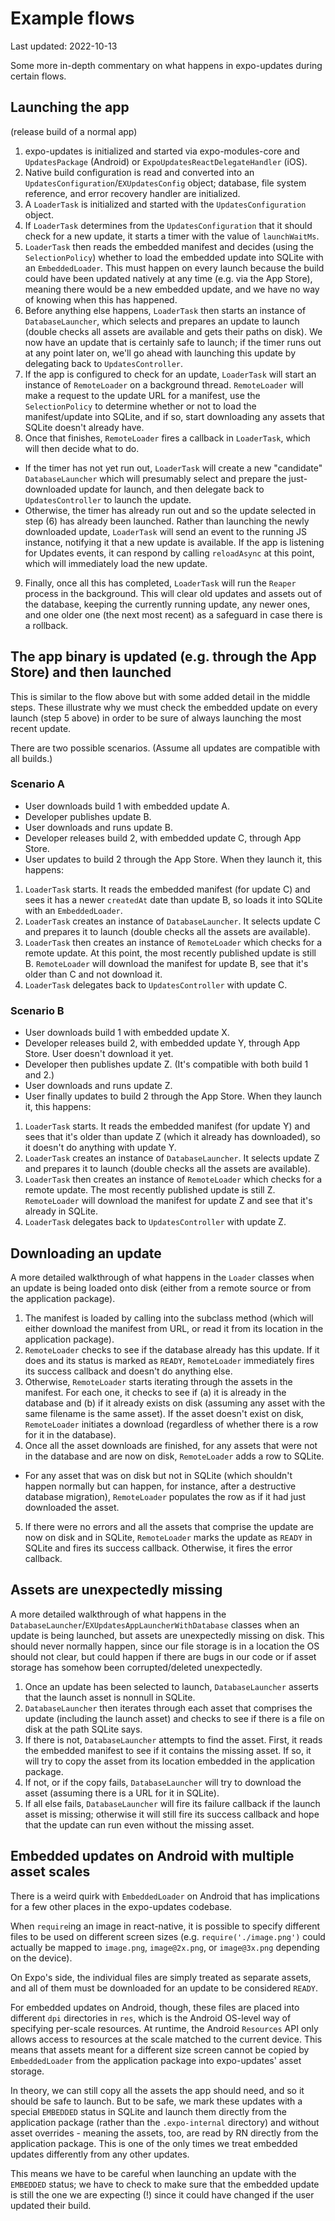 # Example flows

Last updated: 2022-10-13

Some more in-depth commentary on what happens in expo-updates during certain flows.

## Launching the app

(release build of a normal app)

1. expo-updates is initialized and started via expo-modules-core and `UpdatesPackage` (Android) or `ExpoUpdatesReactDelegateHandler` (iOS).
2. Native build configuration is read and converted into an `UpdatesConfiguration`/`EXUpdatesConfig` object; database, file system reference, and error recovery handler are initialized.
3. A `LoaderTask` is initialized and started with the `UpdatesConfiguration` object.
4. If `LoaderTask` determines from the `UpdatesConfiguration` that it should check for a new update, it starts a timer with the value of `launchWaitMs`.
5. `LoaderTask` then reads the embedded manifest and decides (using the `SelectionPolicy`) whether to load the embedded update into SQLite with an `EmbeddedLoader`. This must happen on every launch because the build could have been updated natively at any time (e.g. via the App Store), meaning there would be a new embedded update, and we have no way of knowing when this has happened.
6. Before anything else happens, `LoaderTask` then starts an instance of `DatabaseLauncher`, which selects and prepares an update to launch (double checks all assets are available and gets their paths on disk). We now have an update that is certainly safe to launch; if the timer runs out at any point later on, we'll go ahead with launching this update by delegating back to `UpdatesController`.
7. If the app is configured to check for an update, `LoaderTask` will start an instance of `RemoteLoader` on a background thread. `RemoteLoader` will make a request to the update URL for a manifest, use the `SelectionPolicy` to determine whether or not to load the manifest/update into SQLite, and if so, start downloading any assets that SQLite doesn't already have.
8. Once that finishes, `RemoteLoader` fires a callback in `LoaderTask`, which will then decide what to do.
  - If the timer has not yet run out, `LoaderTask` will create a new "candidate" `DatabaseLauncher` which will presumably select and prepare the just-downloaded update for launch, and then delegate back to `UpdatesController` to launch the update.
  - Otherwise, the timer has already run out and so the update selected in step (6) has already been launched. Rather than launching the newly downloaded update, `LoaderTask` will send an event to the running JS instance, notifying it that a new update is available. If the app is listening for Updates events, it can respond by calling `reloadAsync` at this point, which will immediately load the new update.
9. Finally, once all this has completed, `LoaderTask` will run the `Reaper` process in the background. This will clear old updates and assets out of the database, keeping the currently running update, any newer ones, and one older one (the next most recent) as a safeguard in case there is a rollback.

## The app binary is updated (e.g. through the App Store) and then launched

This is similar to the flow above but with some added detail in the middle steps. These illustrate why we must check the embedded update on every launch (step 5 above) in order to be sure of always launching the most recent update.

There are two possible scenarios. (Assume all updates are compatible with all builds.)

### Scenario A

- User downloads build 1 with embedded update A.
- Developer publishes update B.
- User downloads and runs update B.
- Developer releases build 2, with embedded update C, through App Store.
- User updates to build 2 through the App Store. When they launch it, this happens:

1. `LoaderTask` starts. It reads the embedded manifest (for update C) and sees it has a newer `createdAt` date than update B, so loads it into SQLite with an `EmbeddedLoader`.
2. `LoaderTask` creates an instance of `DatabaseLauncher`. It selects update C and prepares it to launch (double checks all the assets are available).
3. `LoaderTask` then creates an instance of `RemoteLoader` which checks for a remote update. At this point, the most recently published update is still B. `RemoteLoader` will download the manifest for update B, see that it's older than C and not download it.
4. `LoaderTask` delegates back to `UpdatesController` with update C.

### Scenario B

- User downloads build 1 with embedded update X.
- Developer releases build 2, with embedded update Y, through App Store. User doesn't download it yet.
- Developer then publishes update Z. (It's compatible with both build 1 and 2.)
- User downloads and runs update Z.
- User finally updates to build 2 through the App Store. When they launch it, this happens:

1. `LoaderTask` starts. It reads the embedded manifest (for update Y) and sees that it's older than update Z (which it already has downloaded), so it doesn't do anything with update Y.
2. `LoaderTask` creates an instance of `DatabaseLauncher`. It selects update Z and prepares it to launch (double checks all the assets are available).
3. `LoaderTask` then creates an instance of `RemoteLoader` which checks for a remote update. The most recently published update is still Z. `RemoteLoader` will download the manifest for update Z and see that it's already in SQLite.
4. `LoaderTask` delegates back to `UpdatesController` with update Z.

## Downloading an update

A more detailed walkthrough of what happens in the `Loader` classes when an update is being loaded onto disk (either from a remote source or from the application package).

1. The manifest is loaded by calling into the subclass method (which will either download the manifest from URL, or read it from its location in the application package).
2. `RemoteLoader` checks to see if the database already has this update. If it does and its status is marked as `READY`, `RemoteLoader` immediately fires its success callback and doesn't do anything else.
3. Otherwise, `RemoteLoader` starts iterating through the assets in the manifest. For each one, it checks to see if (a) it is already in the database and (b) if it already exists on disk (assuming any asset with the same filename is the same asset). If the asset doesn't exist on disk, `RemoteLoader` initiates a download (regardless of whether there is a row for it in the database).
4. Once all the asset downloads are finished, for any assets that were not in the database and are now on disk, `RemoteLoader` adds a row to SQLite.
  - For any asset that was on disk but not in SQLite (which shouldn't happen normally but can happen, for instance, after a destructive database migration), `RemoteLoader` populates the row as if it had just downloaded the asset.
5. If there were no errors and all the assets that comprise the update are now on disk and in SQLite, `RemoteLoader` marks the update as `READY` in SQLite and fires its success callback. Otherwise, it fires the error callback.

## Assets are unexpectedly missing

A more detailed walkthrough of what happens in the `DatabaseLauncher`/`EXUpdatesAppLauncherWithDatabase` classes when an update is being launched, but assets are unexpectedly missing on disk. This should never normally happen, since our file storage is in a location the OS should not clear, but could happen if there are bugs in our code or if asset storage has somehow been corrupted/deleted unexpectedly.

1. Once an update has been selected to launch, `DatabaseLauncher` asserts that the launch asset is nonnull in SQLite.
2. `DatabaseLauncher` then iterates through each asset that comprises the update (including the launch asset) and checks to see if there is a file on disk at the path SQLite says.
3. If there is not, `DatabaseLauncher` attempts to find the asset. First, it reads the embedded manifest to see if it contains the missing asset. If so, it will try to copy the asset from its location embedded in the application package.
4. If not, or if the copy fails, `DatabaseLauncher` will try to download the asset (assuming there is a URL for it in SQLite).
5. If all else fails, `DatabaseLauncher` will fire its failure callback if the launch asset is missing; otherwise it will still fire its success callback and hope that the update can run even without the missing asset.

## Embedded updates on Android with multiple asset scales

There is a weird quirk with `EmbeddedLoader` on Android that has implications for a few other places in the expo-updates codebase.

When `require`ing an image in react-native, it is possible to specify different files to be used on different screen sizes (e.g. `require('./image.png')` could actually be mapped to `image.png`, `image@2x.png`, or `image@3x.png` depending on the device).

On Expo's side, the individual files are simply treated as separate assets, and all of them must be downloaded for an update to be considered `READY`.

For embedded updates on Android, though, these files are placed into different `dpi` directories in `res`, which is the Android OS-level way of specifying per-scale resources. At runtime, the Android `Resources` API only allows access to resources at the scale matched to the current device. This means that assets meant for a different size screen cannot be copied by `EmbeddedLoader` from the application package into expo-updates' asset storage.

In theory, we can still copy all the assets the app should need, and so it should be safe to launch. But to be safe, we mark these updates with a special `EMBEDDED` status in SQLite and launch them directly from the application package (rather than the `.expo-internal` directory) and without asset overrides - meaning the assets, too, are read by RN directly from the application package. This is one of the only times we treat embedded updates differently from any other updates.

This means we have to be careful when launching an update with the `EMBEDDED` status; we have to check to make sure that the embedded update is still the one we are expecting (!) since it could have changed if the user updated their build.
